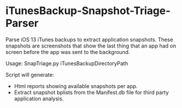 # iTunesBackup-Snapshot-Triage-Parser

Parse iOS 13 iTunes backups to extract application snapshots. These snapshots are screenshots that show the last thing that an app had on screen before the app was sent to the background.

Usage:
SnapTriage.py iTunesBackupDirectoryPath

Script will generate:
* Html reports showing available snapshots per app.
* Extract snapshot bplists from the Manifest.db file for third party application analysis.
